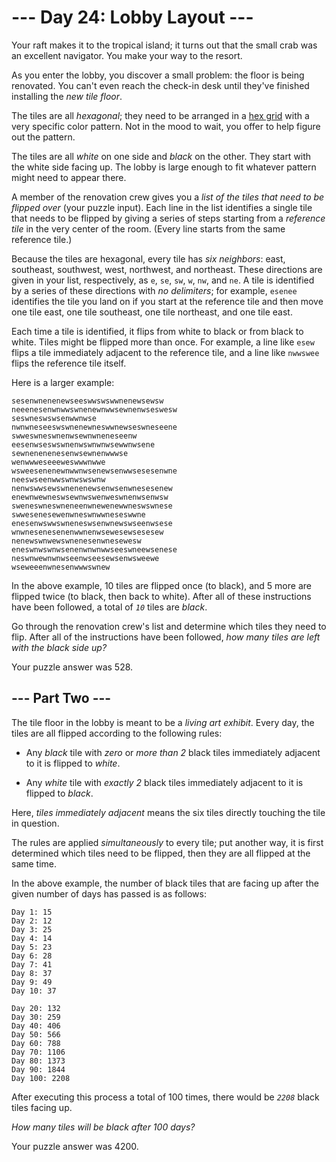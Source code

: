 # --- Day 24: Lobby Layout ---

Your raft makes it to the tropical island; it turns out that the small crab was an excellent navigator. You make your way to the resort.

As you enter the lobby, you discover a small problem: the floor is being renovated. You can't even reach the check-in desk until they've finished installing the *new tile floor*.

The tiles are all *hexagonal*; they need to be arranged in a [hex grid](https://en.wikipedia.org/wiki/Hexagonal_tiling) with a very specific color pattern. Not in the mood to wait, you offer to help figure out the pattern.

The tiles are all *white* on one side and *black* on the other. They start with the white side facing up. The lobby is large enough to fit whatever pattern might need to appear there.

A member of the renovation crew gives you a *list of the tiles that need to be flipped over* (your puzzle input). Each line in the list identifies a single tile that needs to be flipped by giving a series of steps starting from a *reference tile* in the very center of the room. (Every line starts from the same reference tile.)

Because the tiles are hexagonal, every tile has *six neighbors*: east, southeast, southwest, west, northwest, and northeast. These directions are given in your list, respectively, as `e`, `se`, `sw`, `w`, `nw`, and `ne`. A tile is identified by a series of these directions with *no delimiters*; for example, `esenee` identifies the tile you land on if you start at the reference tile and then move one tile east, one tile southeast, one tile northeast, and one tile east.

Each time a tile is identified, it flips from white to black or from black to white. Tiles might be flipped more than once. For example, a line like `esew` flips a tile immediately adjacent to the reference tile, and a line like `nwwswee` flips the reference tile itself.

Here is a larger example:

```
sesenwnenenewseeswwswswwnenewsewsw
neeenesenwnwwswnenewnwwsewnenwseswesw
seswneswswsenwwnwse
nwnwneseeswswnenewneswwnewseswneseene
swweswneswnenwsewnwneneseenw
eesenwseswswnenwswnwnwsewwnwsene
sewnenenenesenwsewnenwwwse
wenwwweseeeweswwwnwwe
wsweesenenewnwwnwsenewsenwwsesesenwne
neeswseenwwswnwswswnw
nenwswwsewswnenenewsenwsenwnesesenew
enewnwewneswsewnwswenweswnenwsenwsw
sweneswneswneneenwnewenewwneswswnese
swwesenesewenwneswnwwneseswwne
enesenwswwswneneswsenwnewswseenwsese
wnwnesenesenenwwnenwsewesewsesesew
nenewswnwewswnenesenwnesewesw
eneswnwswnwsenenwnwnwwseeswneewsenese
neswnwewnwnwseenwseesewsenwsweewe
wseweeenwnesenwwwswnew

```

In the above example, 10 tiles are flipped once (to black), and 5 more are flipped twice (to black, then back to white). After all of these instructions have been followed, a total of *`10`* tiles are *black*.

Go through the renovation crew's list and determine which tiles they need to flip. After all of the instructions have been followed, *how many tiles are left with the black side up?*


Your puzzle answer was 528.

## --- Part Two ---

The tile floor in the lobby is meant to be a *living art exhibit*. Every day, the tiles are all flipped according to the following rules:


 - Any *black* tile with *zero* or *more than 2* black tiles immediately adjacent to it is flipped to *white*.

 - Any *white* tile with *exactly 2* black tiles immediately adjacent to it is flipped to *black*.


Here, *tiles immediately adjacent* means the six tiles directly touching the tile in question.

The rules are applied *simultaneously* to every tile; put another way, it is first determined which tiles need to be flipped, then they are all flipped at the same time.

In the above example, the number of black tiles that are facing up after the given number of days has passed is as follows:

```
Day 1: 15
Day 2: 12
Day 3: 25
Day 4: 14
Day 5: 23
Day 6: 28
Day 7: 41
Day 8: 37
Day 9: 49
Day 10: 37

Day 20: 132
Day 30: 259
Day 40: 406
Day 50: 566
Day 60: 788
Day 70: 1106
Day 80: 1373
Day 90: 1844
Day 100: 2208

```

After executing this process a total of 100 times, there would be *`2208`* black tiles facing up.

*How many tiles will be black after 100 days?*


Your puzzle answer was 4200.
